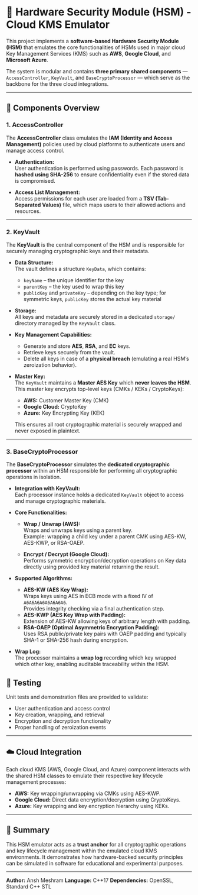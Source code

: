 # 🔐 Hardware Security Module (HSM) - Cloud KMS Emulator

This project implements a **software-based Hardware Security Module (HSM)** that emulates the core functionalities of HSMs used in major cloud Key Management Services (KMS) such as **AWS**, **Google Cloud**, and **Microsoft Azure**.

The system is modular and contains **three primary shared components** — `AccessController`, `KeyVault`, and `BaseCryptoProcessor` — which serve as the backbone for the three cloud integrations.

---

## 🧩 Components Overview

### 1. AccessController
The **AccessController** class emulates the **IAM (Identity and Access Management)** policies used by cloud platforms to authenticate users and manage access control.

- **Authentication:**  
  User authentication is performed using passwords. Each password is **hashed using SHA-256** to ensure confidentiality even if the stored data is compromised.

- **Access List Management:**  
  Access permissions for each user are loaded from a **TSV (Tab-Separated Values)** file, which maps users to their allowed actions and resources.

---

### 2. KeyVault
The **KeyVault** is the central component of the HSM and is responsible for securely managing cryptographic keys and their metadata.

- **Data Structure:**  
  The vault defines a structure `KeyData`, which contains:
  - `keyName` – the unique identifier for the key  
  - `parentKey` – the key used to wrap this key  
  - `publicKey` and `privateKey` – depending on the key type; for symmetric keys, `publicKey` stores the actual key material  

- **Storage:**  
  All keys and metadata are securely stored in a dedicated `storage/` directory managed by the `KeyVault` class.

- **Key Management Capabilities:**  
  - Generate and store **AES**, **RSA**, and **EC** keys.  
  - Retrieve keys securely from the vault.  
  - Delete all keys in case of a **physical breach** (emulating a real HSM’s zeroization behavior).  

- **Master Key:**  
  The `KeyVault` maintains a **Master AES Key** which **never leaves the HSM**.  
  This master key encrypts top-level keys (CMKs / KEKs / CryptoKeys):
  - **AWS:** Customer Master Key (CMK)
  - **Google Cloud:** CryptoKey
  - **Azure:** Key Encrypting Key (KEK)

  This ensures all root cryptographic material is securely wrapped and never exposed in plaintext.

---

### 3. BaseCryptoProcessor
The **BaseCryptoProcessor** simulates the **dedicated cryptographic processor** within an HSM responsible for performing all cryptographic operations in isolation.

- **Integration with KeyVault:**  
  Each processor instance holds a dedicated `KeyVault` object to access and manage cryptographic materials.

- **Core Functionalities:**  
  - **Wrap / Unwrap (AWS):**  
    Wraps and unwraps keys using a parent key.  
    Example: wrapping a child key under a parent CMK using AES-KW, AES-KWP, or RSA-OAEP.

  - **Encrypt / Decrypt (Google Cloud):**  
    Performs symmetric encryption/decryption operations on Key data directly using provided key material returning the result.

- **Supported Algorithms:**  
  - **AES-KW (AES Key Wrap):**  
    Wraps keys using AES in ECB mode with a fixed IV of `A6A6A6A6A6A6A6A6`.  
    Provides integrity checking via a final authentication step.  
  - **AES-KWP (AES Key Wrap with Padding):**  
    Extension of AES-KW allowing keys of arbitrary length with padding.  
  - **RSA-OAEP (Optimal Asymmetric Encryption Padding):**  
    Uses RSA public/private key pairs with OAEP padding and typically SHA-1 or SHA-256 hash during encryption.

- **Wrap Log:**  
  The processor maintains a **wrap log** recording which key wrapped which other key, enabling auditable traceability within the HSM.

## 🧪 Testing

Unit tests and demonstration files are provided to validate:

* User authentication and access control
* Key creation, wrapping, and retrieval
* Encryption and decryption functionality
* Proper handling of zeroization events

---

## ☁️ Cloud Integration

Each cloud KMS (AWS, Google Cloud, and Azure) component interacts with the shared HSM classes to emulate their respective key lifecycle management processes:

* **AWS:** Key wrapping/unwrapping via CMKs using AES-KWP.
* **Google Cloud:** Direct data encryption/decryption using CryptoKeys.
* **Azure:** Key wrapping and key encryption hierarchy using KEKs.

---

## 📘 Summary

This HSM emulator acts as a **trust anchor** for all cryptographic operations and key lifecycle management within the emulated cloud KMS environments. It demonstrates how hardware-backed security principles can be simulated in software for educational and experimental purposes.

---

**Author:** Ansh Meshram
**Language:** C++17
**Dependencies:** OpenSSL, Standard C++ STL
